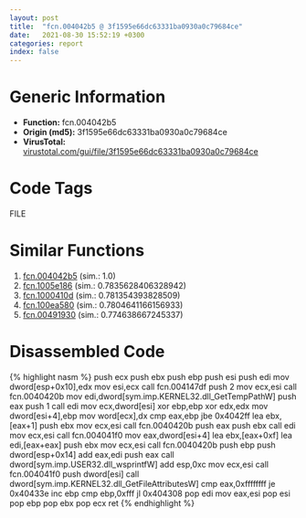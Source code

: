 ```yaml
---
layout: post
title:  "fcn.004042b5 @ 3f1595e66dc63331ba0930a0c79684ce"
date:   2021-08-30 15:52:19 +0300
categories: report
index: false
---
```


# Generic Information
- **Function:** fcn.004042b5
- **Origin (md5):** 3f1595e66dc63331ba0930a0c79684ce
- **VirusTotal:** [virustotal.com/gui/file/3f1595e66dc63331ba0930a0c79684ce][virustotal_ref]

# Code Tags
<span class="tag" id="FILE">FILE</span>


# Similar Functions

1. [fcn.004042b5][similar_1_ref] (sim.: 1.0)
2. [fcn.1005e186][similar_2_ref] (sim.: 0.7835628406328942)
3. [fcn.1000410d][similar_3_ref] (sim.: 0.781354393828509)
4. [fcn.100ea580][similar_4_ref] (sim.: 0.7804641166156933)
5. [fcn.00491930][similar_5_ref] (sim.: 0.774638667245337)


# Disassembled Code

{% highlight nasm %}
push ecx
push ebx
push ebp
push esi
push edi
mov dword[esp+0x10],edx
mov esi,ecx
call fcn.004147df
push 2
mov ecx,esi
call fcn.0040420b
mov edi,dword[sym.imp.KERNEL32.dll_GetTempPathW]
push eax
push 1
call edi
mov ecx,dword[esi]
xor ebp,ebp
xor edx,edx
mov dword[esi+4],ebp
mov word[ecx],dx
cmp eax,ebp
jbe 0x4042ff
lea ebx,[eax+1]
push ebx
mov ecx,esi
call fcn.0040420b
push eax
push ebx
call edi
mov ecx,esi
call fcn.004041f0
mov eax,dword[esi+4]
lea ebx,[eax+0xf]
lea edi,[eax+eax]
push ebx
mov ecx,esi
call fcn.0040420b
push ebp
push dword[esp+0x14]
add eax,edi
push eax
call dword[sym.imp.USER32.dll_wsprintfW]
add esp,0xc
mov ecx,esi
call fcn.004041f0
push dword[esi]
call dword[sym.imp.KERNEL32.dll_GetFileAttributesW]
cmp eax,0xffffffff
je 0x40433e
inc ebp
cmp ebp,0xfff
jl 0x404308
pop edi
mov eax,esi
pop esi
pop ebp
pop ebx
pop ecx
ret
{% endhighlight %}


[similar_1_ref]: /report/fcn.004042b5@4c8869bb42f854640703b6ddda29ee38
[similar_2_ref]: /report/fcn.1005e186@a0ac129ff3ea4c0dfa9529c259a9502c
[similar_3_ref]: /report/fcn.1000410d@090dc3a8da6aa33c667b678303e4bdd6
[similar_4_ref]: /report/fcn.100ea580@89dc67d2f980e8488f97b1bf8cb24258
[similar_5_ref]: /report/fcn.00491930@be7fba7cc724acf4ae2900d99e0fc9c3
[virustotal_ref]: https://www.virustotal.com/gui/file/3f1595e66dc63331ba0930a0c79684ce